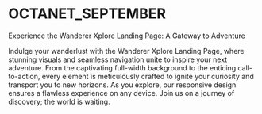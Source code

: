 # OCTANET_SEPTEMBER

Experience the Wanderer Xplore Landing Page: A Gateway to Adventure

Indulge your wanderlust with the Wanderer Xplore Landing Page, where stunning visuals and seamless navigation unite to inspire your next adventure. From the captivating full-width background to the enticing call-to-action, every element is meticulously crafted to ignite your curiosity and transport you to new horizons. As you explore, our responsive design ensures a flawless experience on any device. Join us on a journey of discovery; the world is waiting.
